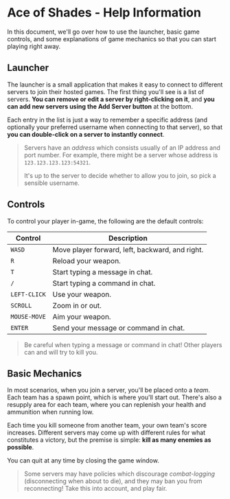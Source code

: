 # Ace of Shades - Help Information
In this document, we'll go over how to use the launcher, basic game controls, and some explanations of game mechanics so that you can start playing right away.

## Launcher
The launcher is a small application that makes it easy to connect to different servers to join their hosted games. The first thing you'll see is a list of servers. **You can remove or edit a server by right-clicking on it**, and **you can add new servers using the Add Server button** at the bottom.

Each entry in the list is just a way to remember a specific address (and optionally your preferred username when connecting to that server), so that **you can double-click on a server to instantly connect**.

> Servers have an *address* which consists usually of an IP address and port number. For example, there might be a server whose address is `123.123.123.123:54321`.
> 
> It's up to the server to decide whether to allow you to join, so pick a sensible username.

## Controls
To control your player in-game, the following are the default controls:

| Control      | Description                                     |
|--------------|-------------------------------------------------|
| `WASD`       | Move player forward, left, backward, and right. |
| `R`          | Reload your weapon.                             |
| `T`          | Start typing a message in chat.                 |
| `/`          | Start typing a command in chat.                 |
| `LEFT-CLICK` | Use your weapon.                                |
| `SCROLL`     | Zoom in or out.                                 |
| `MOUSE-MOVE` | Aim your weapon.                                |
| `ENTER`      | Send your message or command in chat.           |

> Be careful when typing a message or command in chat! Other players can and will try to kill you.

## Basic Mechanics
In most scenarios, when you join a server, you'll be placed onto a *team*. Each team has a spawn point, which is where you'll start out. There's also a resupply area for each team, where you can replenish your health and ammunition when running low.

Each time you kill someone from another team, your own team's score increases. Different servers may come up with different rules for what constitutes a victory, but the premise is simple: **kill as many enemies as possible**.

You can quit at any time by closing the game window.

> Some servers may have policies which discourage *combat-logging* (disconnecting when about to die), and they may ban you from reconnecting! Take this into account, and play fair.
